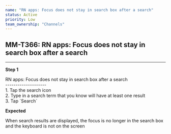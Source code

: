 ```yaml
---
name: "RN apps: Focus does not stay in search box after a search"
status: Active
priority: Low
team_ownership: "Channels"
---
```


## MM-T366: RN apps: Focus does not stay in search box after a search

---

**Step 1**

RN apps: Focus does not stay in search box after a search\
\--------------------\
1\. Tap the search icon\
2\. Type in a search term that you know will have at least one result\
3\. Tap \`Search\`

**Expected**

When search results are displayed, the focus is no longer in the search box and the keyboard is not on the screen
